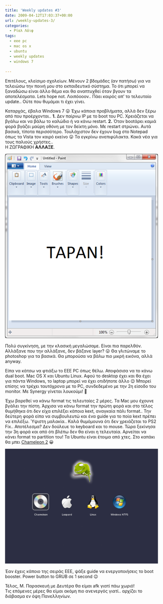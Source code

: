```yaml
---
title: 'Weekly updates #3'
date: 2009-04-12T17:03:37+00:00
url: /weekly-updates-3/
categories:
  - Ρίαλ Λάιφ
tags:
  - eee pc
  - mac os x
  - ubuntu
  - weekly updates
  - windows 7

---
```

Επιτέλους, κλείσιμο σχολείων. Μένουν 2 βδομάδες (αν πατήσω) για να τελειώσω την ποινή μου στο εκπαιδευτικό σύστημα. Το ότι μπορεί να ξαναδώσω είναι άλλο θέμα και θα αναπτυχθεί όταν βγουν τα αποτελέσματα. Lets hope not. Λοιπόοοον.. Πάει καιρός απ&#8217; το τελευταίο update.. Ούτε που θυμάμαι τι έχει γίνει.

Καταρχάς, έβαλα Windows 7 😛 Έχω κάποια προβλήματα, αλλά δεν ξέρω από που προέρχονται.. **1.** Δεν παίρνω IP με το boot του PC. Χρειάζεται να βγάλω και να βάλω το καλώδιο ή να κάνω restart. **2.** Όταν bootάρει καμιά φορά βγάζει μαύρη οθόνη με τον δείκτη μόνο. Με restart στρώνει. Αυτά βασικά, τίποτα περισσότερο. Τουλάχιστον δεν έχουν bug στο Notepad όπως τα Vista τον καιρό εκείνο 😛 Τα εγκρίνω ανεπιφύλακτα. Κακά νέα για τους παλιούς χρήστες..  
Η ΖΩΓΡΑΦΙΚΗ **ΑΛΛΑΞΕ**.  

![Windows 7 Paint](untitled.png)

Πολύ συγκίνηση, με την κλασική μεγαλώσαμε. Είναι πια παρελθόν. Αλλάξανε που την αλλάξανε, δεν βάζανε layer? 😛 Θα γλιτώναμε το photoshop για τα βασικά. Θα μπορούσα να βάλω πιο μικρή εικόνα, αλλά anyway.

Είπα να κάτσω να φτιάξω το EEE PC όπως θέλω. Αποφάσισα να το κάνω dual boot. Mac OS X και Ubuntu Linux. Αφού το desktop έχει και θα έχει για πάντα Windows, το laptop μπορεί να έχει οτιδήποτε άλλο 😉 Μπορεί επίσης να τρέχει ταυτόχρονα με το PC, συνδεδεμένο με την 2η είσοδο του monitor. Με Synergy γίνεται λουκούμι! 🙂

Έχω βαρεθεί να κάνω format τις τελευταίες 2 μέρες. Τα Mac μου έχουνε βγάλει την πίστη. Άρχισα να κάνω format την πρώτη φορά και στο τέλος θυμήθηκα ότι δεν είχα επιλέξει κάποια kext, αναγκαία πάλι format.. Την δεύτερη φορά είπα να συμβουλευτώ και ένα guide για το ποία kext πρέπει να επιλέξω. Ύψιστη μαλακία.. Καλά θυμόμουνα ότι δεν χρειάζεται το PS2 Fix.. Αποτέλεσμα? Δεν δούλευε το keyboard και το mouse. Τώρα ξεκίνησα την 3η φορά και από ότι βλέπω δεν θα είναι η τελευταία. Αρνείται να κάνει format το partition του! Τα Ubuntu είναι έτοιμα από χτες. Στο καπάκι θα μπει [Chameleon 2](http://chameleon.osx86.hu/articles/introducing-new-features-added-to-next-version-of-chameleon-part-1) 😀

![Chameleon bootloader](23.png)

Έαν έχεις κάποιο της σειράς EEE, ψάξε guide να ενεργοποιήσεις το boot booster. Power button to GRUB σε 1 second 😉

Τέλος, Μ. Παρασκευή με Δευτέρα θα είμαι afk γιατί πάω χωριό!  
Τις επόμενες μέρες θα είμαι ακόμη πιο ανενεργός γιατί.. αρχίζει το διάβασμα εν όψη Πανελληνίων.